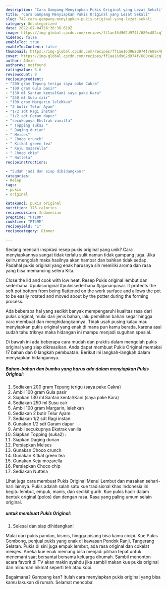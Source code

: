 ```yaml
---
description: "Cara Gampang Menyiapkan Pukis Original yang Lezat Sekali"
title: "Cara Gampang Menyiapkan Pukis Original yang Lezat Sekali"
slug: 742-cara-gampang-menyiapkan-pukis-original-yang-lezat-sekali
category: Uncategorized
date: 2022-07-04T16:36:36.618Z
image: https://img-global.cpcdn.com/recipes/ff1ae16d962d974f/680x482cq70/pukis-original-foto-resep-utama.jpg
hideToc: false
enableToc: true
enableTocContent: false
thumbnail: https://img-global.cpcdn.com/recipes/ff1ae16d962d974f/680x482cq70/pukis-original-foto-resep-utama.jpg
cover: https://img-global.cpcdn.com/recipes/ff1ae16d962d974f/680x482cq70/pukis-original-foto-resep-utama.jpg
author: Admin
authorAv: notfound
ratingvalue: 3.6
reviewcount: 8
recipeingredient:
- "200 gram Tepung terigu saya pake Cakra"
- "100 gram Gula pasir"
- "130 ml Santan kentalKani saya pake Kara"
- "250 ml Susu cair"
- "100 gram Margarin lelehkan"
- "2 butir Telur Ayam"
- "1/2 sdt Ragi instan"
- "1/2 sdt Garam dapur"
- "secukupnya Ekstrak vanilla"
- " Topping suka2 "
- " Daging durian"
- " Meises"
- " Choco crunch"
- " Kitkat green tea"
- " Keju mozarella"
- " Choco chip"
- " Nuttela"
recipeinstructions:

- "Sudah jadi dan siap dihidangkan!"
categories:
- Resep
tags:
- pukis
- original

katakunci: pukis original 
nutrition: 176 calories
recipecuisine: Indonesian
preptime: "PT10M"
cooktime: "PT49M"
recipeyield: "1"
recipecategory: Dinner

---
```





Sedang mencari inspirasi resep pukis original yang unik? Cara menyiapkannya sangat tidak terlalu sulit namun tidak gampang juga. Jika keliru mengolah maka hasilnya akan hambar dan bahkan tidak sedap. Padahal pukis original yang enak harusnya sih memiliki aroma dan rasa yang bisa memancing selera Kita.





Close the lid and cook with low heat. Resep Pukis original lembut dan sederhana. #pukisoriginal #pukissederhana #jajananpasar. It protects the soft pot bottom from being flattened on the work surface and allows the pot to be easily rotated and moved about by the potter during the forming process.

Ada beberapa hal yang sedikit banyak mempengaruhi kualitas rasa dari pukis original, mulai dari jenis bahan, lalu pemilihan bahan segar hingga cara membuat dan menghidangkannya. Tidak usah pusing kalau mau menyiapkan pukis original yang enak di mana pun kamu berada, karena asal sudah tahu triknya maka hidangan ini mampu menjadi suguhan spesial.






Di bawah ini ada beberapa cara mudah dan praktis dalam mengolah pukis original yang siap dikreasikan. Anda dapat membuat Pukis Original memakai 17 bahan dan 0 langkah pembuatan. Berikut ini langkah-langkah dalam menyiapkan hidangannya.

<!--inarticleads1-->

##### Bahan-bahan dan bumbu yang harus ada dalam menyiapkan Pukis Original:

1. Sediakan 200 gram Tepung terigu (saya pake Cakra)
1. Ambil 100 gram Gula pasir
1. Siapkan 130 ml Santan kental/Kani (saya pake Kara)
1. Sediakan 250 ml Susu cair
1. Ambil 100 gram Margarin, lelehkan
1. Sediakan 2 butir Telur Ayam
1. Sediakan 1/2 sdt Ragi instan
1. Gunakan 1/2 sdt Garam dapur
1. Ambil secukupnya Ekstrak vanilla
1. Siapkan  Topping (suka2) :
1. Siapkan  Daging durian
1. Persiapkan  Meises
1. Gunakan  Choco crunch
1. Gunakan  Kitkat green tea
1. Gunakan  Keju mozarella
1. Persiapkan  Choco chip
1. Sediakan  Nuttela


Lihat juga cara membuat Pukis Original Menul Lembut dan masakan sehari-hari lainnya. Pukis adalah salah satu kue tradisional khas Indonesia ini begitu lembut, empuk, manis, dan sedikit gurih. Kue pukis hadir dalam bentuk original (polos) dan dengan rasa. Rasa yang paling umum selain original. 

<!--inarticleads2-->

#####  untuk membuat Pukis Original:


1. Selesai dan siap dihidangkan!

Mulai dari pukis pandan, kismis, hingga pisang bisa kamu cicipi. Kue Pukis Gombong, penjual pukis yang enak di kawasan Pondok Ranji, Tangerang Selatan. Pukis di sini juga empuk lembut, ada rasa original dan cokelat meisjes. Aneka kue enak memang bisa menjadi pilihan tepat untuk menemani saat bersantai bersama keluarga dirumah. Sambil menonton acara favorit di TV akan makin syahdu jika sambil makan kue pukis original dan minuman nikmat seperti teh atau kopi. 

Bagaimana? Gampang kan? Itulah cara menyiapkan pukis original yang bisa kamu lakukan di rumah. Selamat mencoba!
